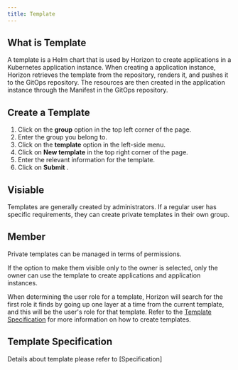 ```yaml
---
title: Template
---
```


## What is Template

A template is a Helm chart that is used by Horizon to create applications in a Kubernetes application instance. When creating a application instance, Horizon retrieves the template from the repository, renders it, and pushes it to the GitOps repository. The resources are then created in the application instance through the Manifest in the GitOps repository.

## Create a Template

1. Click on the **group** option in the top left corner of the page.
2. Enter the group you belong to.
3. Click on the **template** option in the left-side menu.
4. Click on **New template** in the top right corner of the page.
5. Enter the relevant information for the template.
6. Click on  **Submit** .

## Visiable

Templates are generally created by administrators. If a regular user has specific requirements, they can create private templates in their own group.

## Member

Private templates can be managed in terms of permissions. 

If the option to make them visible only to the owner is selected, only the owner can use the template to create applications and application instances.

When determining the user role for a template, Horizon will search for the first role it finds by going up one layer at a time from the current template, and this will be the user's role for that template. Refer to the [Template Specification](/docs/reference/template/specification) for more information on how to create templates.

## Template Specification

Details about template please refer to [Specification]
